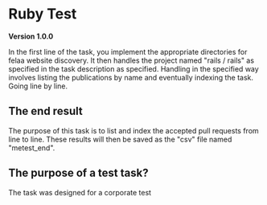 # Ruby Test

**Version 1.0.0**

In the first line of the task, you implement the appropriate directories for felaa website discovery.
 It then handles the project named "rails / rails" as specified in the task description as specified.
Handling in the specified way involves listing the publications by name and eventually indexing the task. Going line by line.

## The end result

The purpose of this task is to list and index the accepted pull requests from line to line. 
These results will then be saved as the "csv" file named "metest_end".

## The purpose of a test task?

The task was designed for a corporate test


